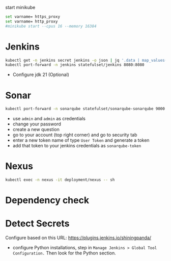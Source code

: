 start minikube
```bash
set varname= https_proxy
set varname= http_proxy
#minikube start --cpus 16 --memory 16384
```

# Jenkins
```bash
kubectl get -n jenkins secret jenkins -o json | jq '.data | map_values(@base64d)'
kubectl port-forward -n jenkins statefulset/jenkins 8080:8080
```
- Configure jdk 21 (Optional)

# Sonar
```bash
kubectl port-forward -n sonarqube statefulset/sonarqube-sonarqube 9000:9000
```
- use `admin` and `admin` as credentials
- change your password
- create a new question
- go to your account (top right corner) and go to security tab
- enter a new token name of type ```User Token``` and generate a token
- add that token to your jenkins credentials as ```sonarqube-token```

# Nexus
```bash
kubectl exec -n nexus -it deployment/nexus -- sh
```

# Dependency check

# Detect Secrets

Configure based on this URL: https://plugins.jenkins.io/shiningpanda/
- configure Python installations, step in ```Manage Jenkins > Global Tool Configuration.``` Then look for the Python section.

